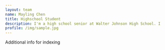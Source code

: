 ```yaml
---
layout: team
name: Mayling Chen
title: Highschool Student
description: I'm a high school senior at Walter Johnson High School. I love learning about statistics and am interested in becoming a programmer one day. I also have a keen interest in photography and film.
profile: /img/sample.jpg
---
```


Additional info for indexing

